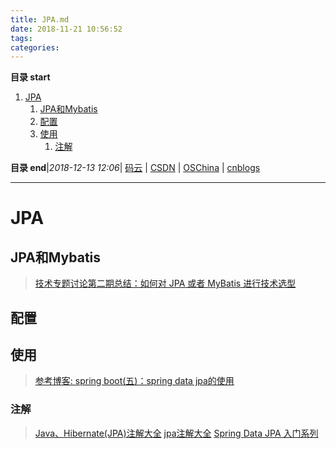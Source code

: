 ```yaml
---
title: JPA.md
date: 2018-11-21 10:56:52
tags: 
categories: 
---
```


**目录 start**
 
1. [JPA](#jpa)
    1. [JPA和Mybatis](#jpa和mybatis)
    1. [配置](#配置)
    1. [使用](#使用)
        1. [注解](#注解)

**目录 end**|_2018-12-13 12:06_| [码云](https://gitee.com/gin9) | [CSDN](http://blog.csdn.net/kcp606) | [OSChina](https://my.oschina.net/kcp1104) | [cnblogs](http://www.cnblogs.com/kuangcp)
****************************************
# JPA
## JPA和Mybatis
> [技术专题讨论第二期总结：如何对 JPA 或者 MyBatis 进行技术选型](http://www.spring4all.com/article/391)

## 配置

## 使用
 
> [参考博客: spring boot(五)：spring data jpa的使用](https://www.cnblogs.com/ityouknow/p/5891443.html)
### 注解
> [Java、Hibernate(JPA)注解大全](http://www.cnblogs.com/zr520/p/5003478.html)
> [jpa注解大全](http://www.cnblogs.com/cxyzl/archive/2012/12/05/2803548.html)
> [Spring Data JPA 入门系列](http://www.spring4all.com/article/500)


